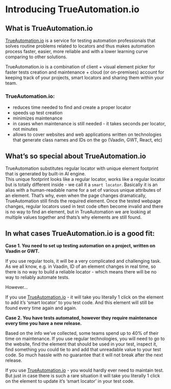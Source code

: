 # Introducing TrueAutomation.io

## What is TrueAutomation.io

[TrueAutomation.io](https://trueautomation.io/) is a service for testing automation professionals that solves routine problems related to locators and thus makes automation process faster, easier, more reliable and with a lower learning curve comparing to other solutions.

TrueAutomation.io is a combination of client + visual element picker for faster tests creation and maintenance + cloud (or on-premises) account for keeping track of your projects, smart locators and sharing them within your team.

### TrueAutomation.io:
- reduces time needed to find and create a proper locator
- speeds up test creation
- minimizes maintenance
- in cases when maintenance is still needed - it takes seconds per locator, not minutes
- allows to cover websites and web applications written on technologies that generate class names and IDs on the go (Vaadin, GWT, React, etc)

## What’s so special about TrueAutomation.io

TrueAutomation substitutes regular locator with unique element footprint that is generated by built-in AI engine.
<br>This unique footprint looks like a regular locator, works like a regular locator but is totally different inside - we call it a `smart locator`. Basically it is an alias with a human-readable name for a set of various unique attributes of an element. That’s why, even when the page changes dramatically, TrueAutomation still finds the required element. Once the tested webpage changes,  regular locators used in test code often become invalid and there is no way to find an element, but in TrueAutomation we are looking at multiple values together and  thats’s why elements are still found.

## In what cases TrueAutomation.io is a good fit:

**Case 1. You need to set up testing automation on a project, written on Vaadin or GWT.**

If you use regular tools, it will be a very complicated and challenging task. As we all know, e.g. in Vaadin, ID of an element changes in real time, so there is no way to build a reliable locator - which means there will be no way to reliably automate tests.

However…

If you use [TrueAutomation.io](https://trueautomation.io/) - it will take you literally 1 click on the element to add it’s ‘smart locator’ to you test code. And this element will still be found every time again and again.

**Case 2. You have tests automated, however they require maintenance every time you have a new release.**

Based on the info we’ve collected,  some teams spend up to 40% of their time on maintenance. If you use regular technologies, you will need to go to the website, find the element that should be used in your test, inspect it, find something you could tie to and add that unreadable value to your test code. So much hassle with no guarantee that it will not break after the next release.

If you use [TrueAutomation.io](https://trueautomation.io/) - you would hardly ever need to maintain test. But just in case there is such a  rare situation it will take you literally 1 click on the element to update it’s ‘smart locator’ in your test code.
